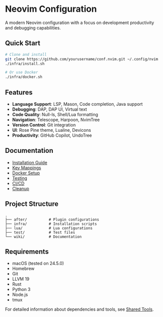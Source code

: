 # Neovim Configuration

A modern Neovim configuration with a focus on development productivity and debugging capabilities.

## Quick Start

```bash
# Clone and install
git clone https://github.com/yourusername/conf.nvim.git ~/.config/nvim
./infra/install.sh

# Or use Docker
./infra/docker.sh
```

## Features

- **Language Support**: LSP, Mason, Code completion, Java support
- **Debugging**: DAP, DAP UI, Virtual text
- **Code Quality**: Null-ls, Shell/Lua formatting
- **Navigation**: Telescope, Harpoon, NvimTree
- **Version Control**: Git integration
- **UI**: Rose Pine theme, Lualine, Devicons
- **Productivity**: GitHub Copilot, UndoTree

## Documentation

- [Installation Guide](wiki/installation.md)
- [Key Mappings](wiki/mappings.md)
- [Docker Setup](wiki/docker.md)
- [Testing](wiki/tests.md)
- [CI/CD](wiki/ci.md)
- [Cleanup](wiki/cleanup.md)

## Project Structure

```
.
├── after/          # Plugin configurations
├── infra/          # Installation scripts
├── lua/            # Lua configurations
├── test/           # Test files
└── wiki/           # Documentation
```

## Requirements

- macOS (tested on 24.5.0)
- Homebrew
- Git
- LLVM 19
- Rust
- Python 3
- Node.js
- tmux

For detailed information about dependencies and tools, see [Shared Tools](wiki/shared_tools.md).
